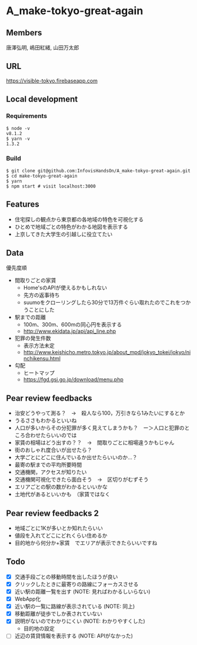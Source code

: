 # A_make-tokyo-great-again

## Members

唐澤弘明, 嶋田紅緒, 山田万太郎

## URL

https://visible-tokyo.firebaseapp.com

## Local development

### Requirements

```
$ node -v
v8.1.2
$ yarn -v
1.3.2
```

### Build

```
$ git clone git@github.com:InfovisHandsOn/A_make-tokyo-great-again.git
$ cd make-tokyo-great-again
$ yarn
$ npm start # visit localhost:3000
```

## Features

- 住宅探しの観点から東京都の各地域の特色を可視化する
- ひとめで地域ごとの特色がわかる地図を表示する
- 上京してきた大学生の引越しに役立てたい

## Data

優先度順

- 間取りごとの家賃
  - Home'sのAPIが使えるかもしれない
  - 先方の返事待ち
  - suumoをクローリングしたら30分で13万件ぐらい取れたのでこれをつかうことにした
- 駅までの距離
  - 100m、300m、600mの同心円を表示する
  - http://www.ekidata.jp/api/api_line.php
- 犯罪の発生件数
  - 表示方法未定
  - http://www.keishicho.metro.tokyo.jp/about_mpd/jokyo_tokei/jokyo/ninchikensu.html
- 勾配
  - ヒートマップ
  - https://fgd.gsi.go.jp/download/menu.php

## Pear review feedbacks

- 治安どうやって測る？　->　殺人なら100，万引きなら1みたいにするとか
- うるささもわかるといいね
- 人口が多いからその分犯罪が多く見えてしまうかも？　ー＞人口と犯罪のところ合わせたらいいのでは
- 家賃の相場はどう出すの？？　->　間取りごとに相場違うかもじゃん
- 街のおしゃれ度合いが出せたら？
- 大学ごとにどこに住んでいるか出せたらいいのか…？
- 最寄の駅までの平均所要時間
- 交通機関，アクセスが知りたい
- 交通機関可視化できたら面白そう　->　区切りがむずそう
- エリアごとの駅の数がわかるといいかな
- 土地代があるといいかも　（家賃ではなく


## Pear review feedbacks 2

- 地域ごとに1Kが多いとか知れたらいい
- 値段を入れてどこにどれくらい住めるか
- 目的地から何分か+家賃　でエリアが表示できたらいいですね

## Todo

- [x] 交通手段ごとの移動時間を出したほうが良い
- [x] クリックしたときに最寄りの路線にフォーカスさせる
- [x] 近い駅の距離一覧を出す (NOTE: 見ればわかるしいらない)
- [x] WebApp化
- [x] 近い駅の一覧に路線が表示されている (NOTE: 同上)
- [x] 移動距離が徒歩でしか表されていない
- [x] 説明がないのでわかりにくい (NOTE: わかりやすくした)
  - 目的地の設定
- [ ] 近辺の賃貸情報を表示する (NOTE: APIがなかった)
